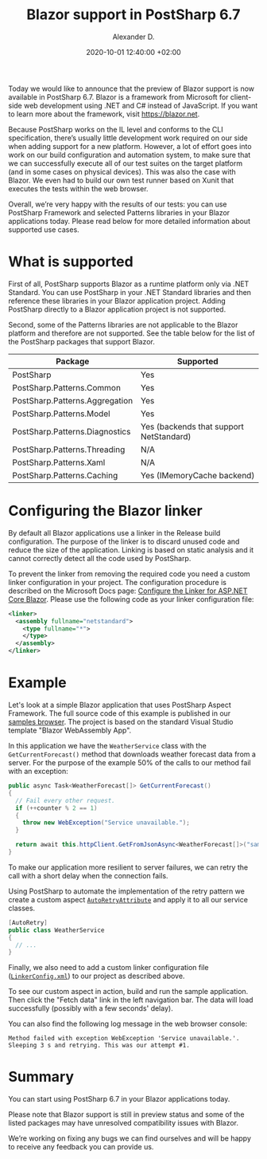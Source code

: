 ﻿---
layout: post 
comments: true
title: "Blazor support in PostSharp 6.7"
date: 2020-10-01 12:40:00 +02:00
categories: [Announcement]
permalink: /post/blazor-support-6.7.html
author: "Alexander D."
image: /assets/images/blog/2020-10-01-blazor_support_6_7/blazor-support.jpg
published: false
---
Today we would like to announce that the preview of Blazor support is now available in PostSharp 6.7. Blazor is a framework from Microsoft for client-side web development using .NET and C# instead of JavaScript. If you want to learn more about the framework, visit https://blazor.net.

Because PostSharp works on the IL level and conforms to the CLI specification, there’s usually little development work required on our side when adding support for a new platform. However, a lot of effort goes into work on our build configuration and automation system, to make sure that we can successfully execute all of our test suites on the target platform (and in some cases on physical devices). This was also the case with Blazor. We even had to build our own test runner based on Xunit that executes the tests within the web browser.

Overall, we’re very happy with the results of our tests: you can use PostSharp Framework and selected Patterns libraries in your Blazor applications today. Please read below for more detailed information about supported use cases.

# What is supported
First of all, PostSharp supports Blazor as a runtime platform only via .NET Standard. You can use PostSharp in your .NET Standard libraries and then reference these libraries in your Blazor application project. Adding PostSharp directly to a Blazor application project is not supported.

Second, some of the Patterns libraries are not applicable to the Blazor platform and therefore are not supported. See the table below for the list of the PostSharp packages that support Blazor.

| Package                          | Supported
|----------------------------------|----------
| PostSharp                        | Yes
| PostSharp.Patterns.Common        | Yes
| PostSharp.Patterns.Aggregation   | Yes
| PostSharp.Patterns.Model         | Yes
| PostSharp.Patterns.Diagnostics   | Yes (backends that support NetStandard)
| PostSharp.Patterns.Threading     | N/A
| PostSharp.Patterns.Xaml          | N/A
| PostSharp.Patterns.Caching       | Yes (IMemoryCache backend)

# Configuring the Blazor linker
By default all Blazor applications use a linker in the Release build configuration. The purpose of the linker is to discard unused code and reduce the size of the application. Linking is based on static analysis and it cannot correctly detect all the code used by PostSharp.

To prevent the linker from removing the required code you need a custom linker configuration in your project. The configuration procedure is described on the Microsoft Docs page: [Configure the Linker for ASP.NET Core Blazor](https://docs.microsoft.com/en-us/aspnet/core/blazor/host-and-deploy/configure-linker). Please use the following code as your linker configuration file: 

```xml
<linker>
  <assembly fullname="netstandard">
    <type fullname="*">
    </type>
  </assembly>
</linker>
```

# Example
Let's look at a simple Blazor application that uses PostSharp Aspect Framework. The full source code of this example is published in our [samples browser](https://samples.postsharp.net/f/PostSharp.Samples.Blazor.AutoRetry/). The project is based on the standard Visual Studio template "Blazor WebAssembly App".

In this application we have the `WeatherService` class with the `GetCurrentForecast()` method that downloads weather forecast data from a server.
For the purpose of the example 50% of the calls to our method fail with an exception:

```csharp
public async Task<WeatherForecast[]> GetCurrentForecast()
{
  // Fail every other request.
  if (++counter % 2 == 1)
  {
    throw new WebException("Service unavailable.");
  }

  return await this.httpClient.GetFromJsonAsync<WeatherForecast[]>("sample-data/weather.json");
}
```

To make our application more resilient to server failures, we can retry the call with a short delay when the connection fails.

Using PostSharp to automate the implementation of the retry pattern we create a custom aspect [`AutoRetryAttribute`](https://samples.postsharp.net/f/PostSharp.Samples.Blazor.AutoRetry/Aspects/AutoRetryAttribute.cs.html) and apply it to all our service classes.

```csharp
[AutoRetry]
public class WeatherService
{
  // ...
}
```

Finally, we also need to add a custom linker configuration file ([`LinkerConfig.xml`](https://samples.postsharp.net/f/PostSharp.Samples.Blazor.AutoRetry/LinkerConfig.xml.html)) to our project as described above.

To see our custom aspect in action, build and run the sample application. Then click the "Fetch data" link in the left navigation bar. The data will load successfully (possibly with a few seconds' delay).

You can also find the following log message in the web browser console:

```
Method failed with exception WebException 'Service unavailable.'. Sleeping 3 s and retrying. This was our attempt #1.
```

# Summary
You can start using PostSharp 6.7 in your Blazor applications today.

Please note that Blazor support is still in preview status and some of the listed packages may have unresolved compatibility issues with Blazor.

We’re working on fixing any bugs we can find ourselves and will be happy to receive any feedback you can provide us.
